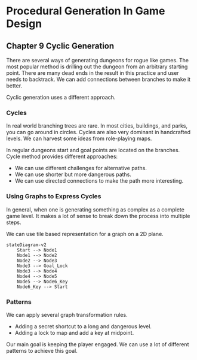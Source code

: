 # Procedural Generation In Game Design

## Chapter 9 Cyclic Generation

There are several ways of generating dungeons for rogue like games. The most popular method is drilling out the dungeon from an arbitrary starting point. There are many dead ends in the result in this practice and user needs to backtrack. We can add connections between branches to make it better.

Cyclic generation uses a different approach.

### Cycles

In real world branching trees are rare. In most cities, buildings, and parks, you can go around in circles. Cycles are also very dominant in handcrafted levels. We can harvest some ideas from role-playing maps.

In regular dungeons start and goal points are located on the branches. Cycle method provides different approaches:

- We can use different challenges for alternative paths.
- We can use shorter but more dangerous paths.
- We can use directed connections to make the path more interesting.

### Using Graphs to Express Cycles

In general, when one is generating something as complex as a complete game level. It makes a lot of sense to break down the process into multiple steps.

We can use tile based representation for a graph on a 2D plane.

```mermaid
stateDiagram-v2
    Start --> Node1
    Node1 --> Node2
    Node2 --> Node3
    Node3 --> Goal_Lock
    Node3 --> Node4
    Node4 --> Node5
    Node5 --> Node6_Key
    Node6_Key --> Start
```

### Patterns

We can apply several graph transformation rules.

- Adding a secret shortcut to a long and dangerous level.
- Adding a lock to map and add a key at midpoint.

Our main goal is keeping the player engaged. We can use a lot of different patterns to achieve this goal.
